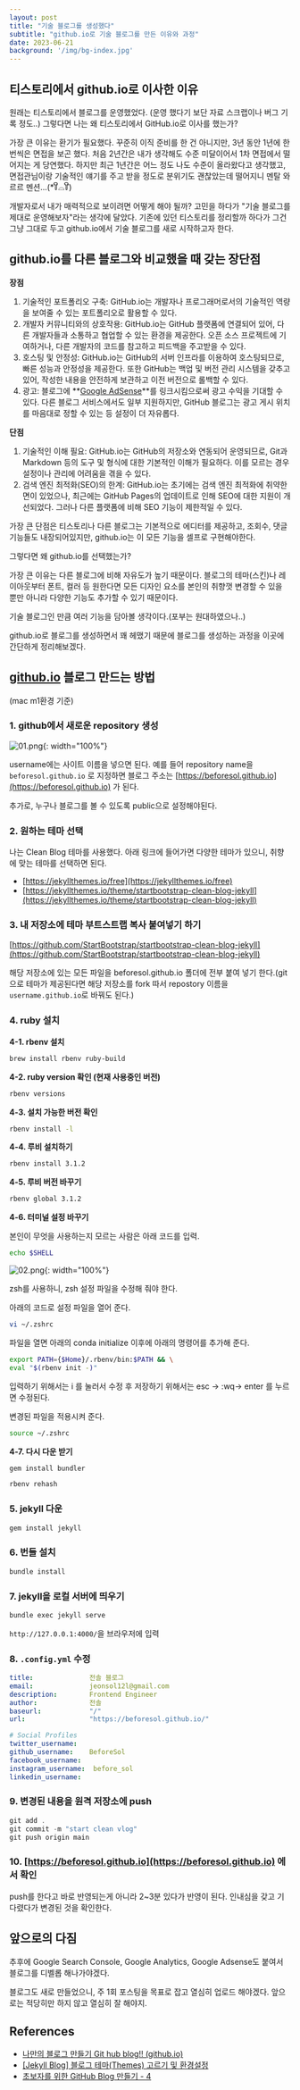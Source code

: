 ```yaml
---
layout: post
title: "기술 블로그를 생성했다"
subtitle: "github.io로 기술 블로그를 만든 이유와 과정"
date: 2023-06-21
background: '/img/bg-index.jpg'
---
```


## 티스토리에서 github.io로 이사한 이유

원래는 티스토리에서 블로그를 운영했었다. (운영 했다기 보단 자료 스크랩이나 버그 기록 정도..)
그렇다면 나는 왜 티스토리에서 GitHub.io로 이사를 했는가?

가장 큰 이유는 환기가 필요했다.
꾸준히 이직 준비를 한 건 아니지만, 3년 동안 1년에 한 번씩은 면접을 보곤 했다.
처음 2년간은 내가 생각해도 수준 미달이어서 1차 면접에서 떨어지는 게 당연했다. 하지만 최근 1년간은 어느 정도 나도 수준이 올라왔다고 생각했고, 면접관님이랑 기술적인 얘기를 주고 받을 정도로 분위기도 괜찮았는데 떨어지니 멘탈 와르르 멘션...(*꒦ິ⌓꒦ີ) 

개발자로서 내가 매력적으로 보이려면 어떻게 해야 될까? 고민을 하다가 "기술 블로그를 제대로 운영해보자"라는 생각에 달았다.
기존에 있던 티스토리를 정리할까 하다가 그건 그냥 그대로 두고 github.io에서 기술 블로그를 새로 시작하고자 한다.

## github.io를 다른 블로그와 비교했을 때 갖는 장단점

**장점**

1. 기술적인 포트폴리오 구축: GitHub.io는 개발자나 프로그래머로서의 기술적인 역량을 보여줄 수 있는 포트폴리오로 활용할 수 있다.
2. 개발자 커뮤니티와의 상호작용: GitHub.io는 GitHub 플랫폼에 연결되어 있어, 다른 개발자들과 소통하고 협업할 수 있는 환경을 제공한다. 오픈 소스 프로젝트에 기여하거나, 다른 개발자의 코드를 참고하고 피드백을 주고받을 수 있다.
3. 호스팅 및 안정성: GitHub.io는 GitHub의 서버 인프라를 이용하여 호스팅되므로, 빠른 성능과 안정성을 제공한다. 또한 GitHub는 백업 및 버전 관리 시스템을 갖추고 있어, 작성한 내용을 안전하게 보관하고 이전 버전으로 롤백할 수 있다.
4. 광고: 블로그에 **[Google AdSense](https://www.google.com/adsense/start/)**를 링크시킴으로써 광고 수익을 기대할 수 있다. 다른 블로그 서비스에서도 일부 지원하지만, GitHub 블로그는 광고 게시 위치를 마음대로 정할 수 있는 등 설정이 더 자유롭다.

**단점**

1. 기술적인 이해 필요: GitHub.io는 GitHub의 저장소와 연동되어 운영되므로, Git과 Markdown 등의 도구 및 형식에 대한 기본적인 이해가 필요하다. 이를 모르는 경우 설정이나 관리에 어려움을 겪을 수 있다.
2. 검색 엔진 최적화(SEO)의 한계: GitHub.io는 초기에는 검색 엔진 최적화에 취약한 면이 있었으나, 최근에는 GitHub Pages의 업데이트로 인해 SEO에 대한 지원이 개선되었다. 그러나 다른 플랫폼에 비해 SEO 기능이 제한적일 수 있다.

가장 큰 단점은 티스토리나 다른 블로그는 기본적으로 에디터를 제공하고, 조회수, 댓글 기능들도 내장되어있지만, github.io는 이 모든 기능을 셀프로 구현해야한다. 

그렇다면 왜 github.io를 선택했는가? 

가장 큰 이유는 다른 블로그에 비해 자유도가 높기 때문이다. 블로그의 테마(스킨)나 레이아웃부터 폰트, 컬러 등 원한다면 모든 디자인 요소를 본인의 취향껏 변경할 수 있을 뿐만 아니라 다양한 기능도 추가할 수 있기 때문이다.

기술 블로그인 만큼 여러 기능을 담아볼 생각이다.(포부는 원대하였으나..)

github.io로 블로그를 생성하면서 꽤 헤맸기 때문에 블로그를 생성하는 과정을 이곳에 간단하게 정리해보겠다.

## [github.io](http://github.io) 블로그 만드는 방법

(mac m1환경 기준)

### 1. github에서 새로운 repository 생성

![01.png](/img/posts/post-01/01.png){: width="100%"}

username에는 사이트 이름을 넣으면 된다. 예를 들어 repository name을 `beforesol.github.io` 로 지정하면 블로그 주소는 [https://beforesol.github.io](https://beforesol.github.io) 가 된다.

추가로, 누구나 블로그를 볼 수 있도록 public으로 설정해야된다.

### 2. 원하는 테마 선택

나는 Clean Blog 테마를 사용했다. 아래 링크에 들어가면 다양한 테마가 있으니, 취향에 맞는 테마를 선택하면 된다.

- [https://jekyllthemes.io/free](https://jekyllthemes.io/free)
- [https://jekyllthemes.io/theme/startbootstrap-clean-blog-jekyll](https://jekyllthemes.io/theme/startbootstrap-clean-blog-jekyll)

### 3. 내 저장소에 테마 부트스트랩 복사 붙여넣기 하기

[https://github.com/StartBootstrap/startbootstrap-clean-blog-jekyll](https://github.com/StartBootstrap/startbootstrap-clean-blog-jekyll)

해당 저장소에 있는 모든 파일을 beforesol.github.io 폴더에 전부 붙여 넣기 한다.(git으로 테마가 제공된다면 해당 저장소를 fork 따서 repostory 이름을 `username.github.io`로 바꿔도 된다.)

### 4. ruby 설치

**4-1. rbenv 설치**

```bash
brew install rbenv ruby-build
```

**4-2. ruby version 확인 (현재 사용중인 버전)**

```bash
rbenv versions
```

**4-3. 설치 가능한 버전 확인**

```bash
rbenv install -l
```

**4-4. 루비 설치하기**

```bash
rbenv install 3.1.2
```

**4-5. 루비 버전 바꾸기**

```bash
rbenv global 3.1.2
```

**4-6. 터미널 설정 바꾸기**

본인이 무엇을 사용하는지 모르는 사람은 아래 코드를 입력.

```bash
echo $SHELL
```

![02.png](/img/posts/post-01/02.png){: width="100%"}

zsh를 사용하니, zsh 설정 파일을 수정해 줘야 한다.

아래의 코드로 설정 파일을 열어 준다.

```bash
vi ~/.zshrc
```

파일을 열면 아래의 conda initialize 이후에 아래의 명령어를 추가해 준다.

```bash
export PATH={$Home}/.rbenv/bin:$PATH && \
eval "$(rbenv init -)"
```

입력하기 위해서는 i 를 눌러서 수정 후 저장하기 위해서는 esc -> :wq-> enter 를 누르면 수정된다.

변경된 파일을 적용시켜 준다.

```bash
source ~/.zshrc
```

**4-7. 다시 다운 받기**

```bash
gem install bundler
```

```bash
rbenv rehash
```


### 5. jekyll 다운

```bash
gem install jekyll
```

### 6. 번들 설치

```bash
bundle install
```

### 7. jekyll을 로컬 서버에 띄우기

```bash
bundle exec jekyll serve
```

`http://127.0.0.1:4000/`을 브라우저에 입력

### 8. `.config.yml` 수정

```yml
title:              전솔 블로그
email:              jeonsol12l@gmail.com
description:        Frontend Engineer
author:             전솔
baseurl:            "/"
url:                "https://beforesol.github.io/"

# Social Profiles
twitter_username:   
github_username:    BeforeSol
facebook_username:  
instagram_username:  before_sol
linkedin_username:
```

### 9. 변경된 내용을 원격 저장소에 push

```jsx
git add .
git commit -m "start clean vlog"
git push origin main
```

### 10. [https://beforesol.github.io](https://beforesol.github.io) 에서 확인

push를 한다고 바로 반영되는게 아니라 2~3분 있다가 반영이 된다. 인내심을 갖고 기다렸다가 변경된 것을 확인한다.

## 앞으로의 다짐

추후에 Google Search Console, Google Analytics, Google Adsense도 붙여서 블로그를 디벨롭 해나가야겠다.

블로그도 새로 만들었으니, 주 1회 포스팅을 목표로 잡고 열심히 업로드 해야겠다.
앞으로는 적당히만 하지 않고 열심히 잘 해야지.

## References
- [나만의 블로그 만들기 Git hub blog!! (github.io)](https://supermemi.tistory.com/entry/%EB%82%98%EB%A7%8C%EC%9D%98-%EB%B8%94%EB%A1%9C%EA%B7%B8-%EB%A7%8C%EB%93%A4%EA%B8%B0-Git-hub-blog-GitHubio)
- [[Jekyll Blog] 블로그 테마(Themes) 고르기 및 환경설정](https://theorydb.github.io/envops/2019/05/02/envops-blog-theme/)
- [초보자를 위한 GitHub Blog 만들기 - 4](https://wlqmffl0102.github.io/posts/Making-Git-blogs-for-beginners-4/)